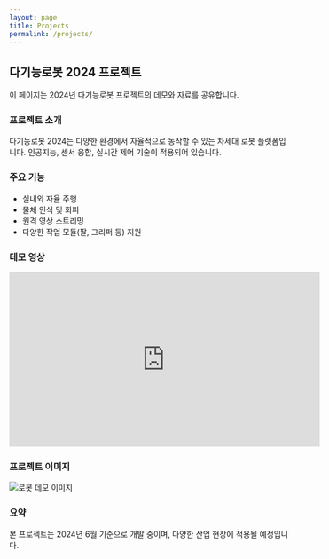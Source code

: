 ```yaml
---
layout: page
title: Projects
permalink: /projects/
---
```



## 다기능로봇 2024 프로젝트

이 페이지는 2024년 다기능로봇 프로젝트의 데모와 자료를 공유합니다.

### 프로젝트 소개
다기능로봇 2024는 다양한 환경에서 자율적으로 동작할 수 있는 차세대 로봇 플랫폼입니다. 인공지능, 센서 융합, 실시간 제어 기술이 적용되어 있습니다.

### 주요 기능
- 실내외 자율 주행
- 물체 인식 및 회피
- 원격 영상 스트리밍
- 다양한 작업 모듈(팔, 그리퍼 등) 지원

### 데모 영상
<iframe width="560" height="315" src="https://www.youtube.com/embed/XFveXzBP9r8" frameborder="0" allowfullscreen></iframe>

### 프로젝트 이미지
![로봇 데모 이미지](/assets/img/crepe.jpg)

### 요약
본 프로젝트는 2024년 6월 기준으로 개발 중이며, 다양한 산업 현장에 적용될 예정입니다.
